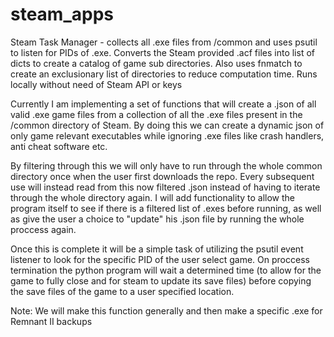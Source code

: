 # steam_apps
Steam Task Manager - collects all .exe files from /common and uses psutil to listen for PIDs of .exe. Converts the Steam provided 
.acf files into list of dicts to create a catalog of game sub directories. Also uses fnmatch to create an exclusionary 
list of directories to reduce computation time. Runs locally without need of Steam API or keys


Currently I am implementing a set of functions that will create a .json of all valid .exe game files from a collection of all the 
.exe files present in the /common directory of Steam. By doing this we can create a dynamic json 
of only game relevant executables while ignoring .exe files like crash handlers, anti cheat software etc.

By filtering through this we will only have to run through the whole common directory once when the user first downloads the repo. 
Every subsequent use will instead read from this now filtered .json instead of having to iterate through the whole directory again. 
I will add functionality to allow the program itself to see if there is a filtered list of .exes before running, as well as give 
the user a choice to "update" his .json file by running the whole proccess again. 

Once this is complete it will be a simple task of utilizing the psutil event listener to look for the specific PID of the user select game. 
On proccess termination the python program will wait a determined time (to allow for the game to fully close and for steam to update its save files)
before copying the save files of the game to a user specified location.

Note: We will make this function generally and then make a specific .exe for Remnant II backups
